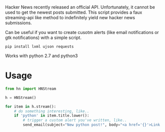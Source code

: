 Hacker News recently released an official API. Unfortunately, it cannot be used to get the newest posts submitted. This script provides a faux streaming-api like method to indefinitely yield new hacker news submissions.

Can be useful if you want to create cusotm alerts (like email notifications or gtk notifications) with a simple script.

```
pip install lxml ujson requests
```


Works with python 2.7 and python3

Usage
=====


```python
from hn import HNStream

h = HNStream()

for item in h.stream():
    # do something interesting, like..
    if 'python' in item.title.lower():
        # trigger a custom alert you've written, like..
        send_email(subject="New python post!", body="<a href='{}'>Link!</a>".format(item.url))
```
